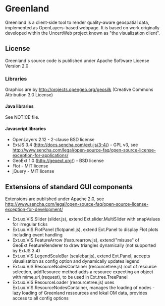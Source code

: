 # Greenland

Greenland is a client-side tool to render quality-aware geospatial data, implemented as OpenLayers-based webpage. It is based on work originally developed within the UncertWeb project known as "the visualization client". 

## License

Greenland's source code is published under Apache Software License Version 2.0

### Libraries

Graphics are by http://projects.opengeo.org/geosilk (Creative Commons Attribution 3.0 License) 

#### Java libraries

See NOTICE file.

#### Javascript libraries

* OpenLayers 2.12 - 2-clause BSD license
* ExtJS 3.4 (http://docs.sencha.com/ext-js/3-4/) - GPL v3, see http://www.sencha.com/legal/open-source-faq/open-source-license-exception-for-applications/
* GeoExt 1.0 (http://geoext.org/) - BSD license
* Flot  - MIT license
* jQuery - MIT license

## Extensions of standard GUI components

Extensions are published under Apache 2.0, see http://www.sencha.com/legal/open-source-faq/open-source-license-exception-for-development/

* Ext.ux.VIS.Slider (slider.js), extend Ext.slider.MultiSlider with snapValues for irregular ticks
* Ext.ux.VIS.FlotPanel (flotpanel.js), extend Ext.Panel to display Flot plots including event handling
* Ext.ux.VIS.FeatureArrow (featurearrow.js), extend/"misuse" of GeoExt.FeatureRenderer to draw triangles dynamically (not supported by ExtJS 3.4) 
* Ext.ux.VIS.LegendScaleBar (scalebar.js), extend Ext.Panel, accepts visualisation as config option and dynamically updates legend
* Ext.ux.VIS.ResourceNodesContainer (resourcetree.js) root of resource selection, addResource method adds a resource expecting an object with mime,url,(request), to be used in Ext.tree.TreePanel
* Ext.ux.VIS.ResourceLoader (resourcetree.js) uses Ext.ux.VIS.ResourceNodesContainer, manages the loading of nodes - lazy loading of Greenland ressources and lokal OM data, provides access to all config options
	

